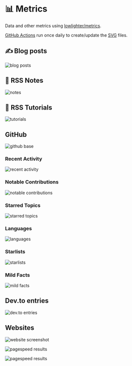 # 📊 Metrics

Data and other metrics using [lowlighter/metrics](https://github.com/lowlighter/metrics).

[GitHub Actions](.github/workflows) run once daily to create/update the [SVG](svg) files.

## ✍ Blog posts

![blog posts](svg/metrics-rss-blog.svg)

## 📝 RSS Notes

![notes](svg/metrics-rss-notes.svg)

## 📑 RSS Tutorials

![tutorials](svg/metrics-rss-tutorials.svg)

## GitHub

![github base](svg/metrics-gh-base.svg)

### Recent Activity

![recent activity](svg/metrics-gh-recent-activity.svg)

### Notable Contributions

![notable contributions](svg/metrics-gh-notable-contributions.svg)

### Starred Topics

![starred topics](svg/metrics-gh-starred-topics.svg)

### Languages

![languages](svg/metrics-gh-languages.svg)

### Starlists

![starlists](svg/metrics-gh-starlists.svg)

### Mild Facts

![mild facts](svg/metrics-gh-mild-facts.svg)

## Dev.to entries

![dev.to entries](svg/metrics-rss-dev.to.svg)

## Websites

![website screenshot](svg/metrics-web-screenshot.svg)

![pagespeed results](svg/metrics-web-pagespeed.svg)

![pagespeed results](svg/metrics-web-pagespeed-2.svg)

<!-- ## Full Metrics

![full metrics](svg/metrics-gh-full-metrics.svg) -->
